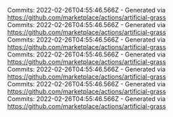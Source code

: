 Commits: 2022-02-26T04:55:46.566Z - Generated via https://github.com/marketplace/actions/artificial-grass
<br>
Commits: 2022-02-26T04:55:46.566Z - Generated via https://github.com/marketplace/actions/artificial-grass
<br>
Commits: 2022-02-26T04:55:46.566Z - Generated via https://github.com/marketplace/actions/artificial-grass
<br>
Commits: 2022-02-26T04:55:46.566Z - Generated via https://github.com/marketplace/actions/artificial-grass
<br>
Commits: 2022-02-26T04:55:46.566Z - Generated via https://github.com/marketplace/actions/artificial-grass
<br>
Commits: 2022-02-26T04:55:46.566Z - Generated via https://github.com/marketplace/actions/artificial-grass
<br>
Commits: 2022-02-26T04:55:46.566Z - Generated via https://github.com/marketplace/actions/artificial-grass
<br>

